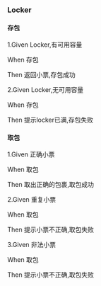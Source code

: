 ### Locker

#### 存包

1.Given Locker,有可用容量

When 存包

Then 返回小票,存包成功

2.Given Locker,无可用容量

When 存包

Then 提示locker已满,存包失败

#### 取包

1.Given 正确小票

When 取包

Then 取出正确的包裹,取包成功

2.Given 重复小票

When 取包

Then 提示小票不正确,取包失败

3.Given 非法小票

When 取包

Then 提示小票不正确,取包失败
